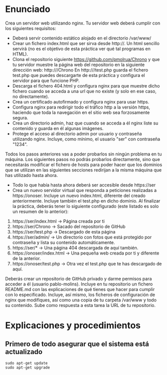 # Enunciado
Crea un servidor web utilizando nginx. Tu servidor web deberá cumplir con los siguientes requisitos:

- Deberá servir contenido estático alojado en el directorio /var/www/
- Crear un fichero index.html que ser sirva desde http://<IP de tu servidor>. Un html sencillo servirá (no es el objetivo de esta práctica ver qué tal programas en HTML).
- Clona el repositorio siguiente https://github.com/pmolrua/Chrono y que tu servidor muestre la página web del repositorio en la siguiente dirección web: http://<IP de tu servidor>/Chrono
En http://<IP de tu servidor>/test.php guarda el fichero test.php que puedes descargarte de esta práctica y configura el servidor para que funcione PHP.
- Descarga el fichero 404.html y configura nginx para que muestre dicho fichero cuando se acceda a una url que no existe (y solo en ese caso, no directamente).
- Crea un certificado autofirmado y configura nginx para usar https.
- Configura nginx para redirigir todo el tráfico http a la versión https, haciendo que toda la navegación en el sitio web sea forzosamente segura.
- Crea un directorio admin, haz que cuando se acceda a él nginx liste su contenido y guarda en él algunas imágenes.
- Protege el acceso al directorio admin por usuario y contraseña utilizando nginx. Incluye, como mínimo, el usuario "ser" con contraseña "1234".

Todos los pasos anteriores vas a poder probarlos sin ningún problema en tu máquina. Los siguientes pasos no podrás probarlos directamente, sino que necesitarás modificar el fichero de hosts para poder hacer que los dominios que se utilizan en las siguientes secciones redirijan a la misma máquina que has utilizado hasta ahora.
- Todo lo que había hasta ahora deberá ser accesible desde https://ser
- Crea un nuevo servidor virtual que responda a peticiones realizadas a https://onoser. Incluye un nuevo index.html, diferente del creado anteriormente. Incluye también el test.php en dicho dominio.
Al finalizar la práctica, deberás tener lo siguiente configurado (este listado es solo un resumen de lo anterior):
1. https://ser/index.html -> Página creada por ti
2. https://ser/Chrono -> Sacado del repositorio de GitHub
3. https://ser/test.php -> Descargado de esta página
4. https://ser/admin/ -> Un directorio con fotos que está protegido por contraseña y lista su contenido automáticamente.
5. https://ser/* -> Una página 404 descargada de aquí también.
6. https://onoser/index.html -> Una pequeña web creada por ti y diferente de la anterior.
7. https://onoser/test.php -> Otra vez el test.php que te has descargado de aquí.

Deberás crear un repositorio de GitHub privado y darme permisos para acceder a él (usuario pablo-molins). Incluye en tu repositorio un fichero README.md con las explicaciones de qué tienes que hacer para cumplir con lo especificado. Incluye, así mismo, los ficheros de configuración de nginx que modifiques, así como una copia de tu carpeta /var/www y todo su contenido. Sube como respuesta a esta tarea la URL de tu repositorio.

# Explicaciones y procedimientos
## Primero de todo asegurar que el sistema está actualizado
<pre><code>sudo apt-get update
sudo apt-get upgrade</code></pre>
